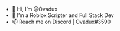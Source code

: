 - 👋 Hi, I’m @Ovadux
- 👀 I’m a Roblox Scripter and Full Stack Dev
- 📫 Reach me on Discord | Ovadux#3590
<!---
Ovadux/Ovadux is a ✨ special ✨ repository because its `README.md` (this file) appears on your GitHub profile.
You can click the Preview link to take a look at your changes.
--->
